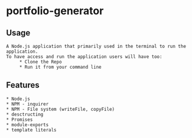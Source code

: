 # portfolio-generator

## Usage 
```
A Node.js application that primarily used in the terminal to run the application.
To have access and run the application users will have too: 
     * Clone the Repo
     * Run it from your command line
```

## Features
```
* Node.js
* NPM - inquirer
* NPM - File system (writeFile, copyFile)
* desctructing 
* Promises 
* module-exports 
* template literals 
```